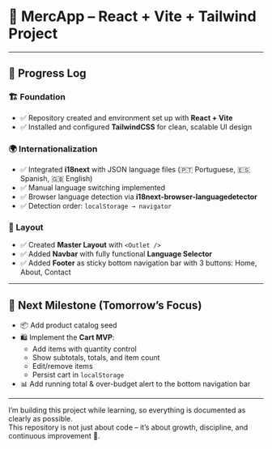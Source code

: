 # 🛒 MercApp – React + Vite + Tailwind Project  
---

## 🚀 Progress Log  

### 🏗️ Foundation  
- ✅ Repository created and environment set up with **React + Vite**  
- ✅ Installed and configured **TailwindCSS** for clean, scalable UI design  

### 🌍 Internationalization  
- ✅ Integrated **i18next** with JSON language files (🇵🇹 Portuguese, 🇪🇸 Spanish, 🇬🇧 English)  
- ✅ Manual language switching implemented  
- ✅ Browser language detection via **i18next-browser-languagedetector**  
- ✅ Detection order: `localStorage → navigator`  

### 🎨 Layout  
- ✅ Created **Master Layout** with `<Outlet />`  
- ✅ Added **Navbar** with fully functional **Language Selector**  
- ✅ Added **Footer** as sticky bottom navigation bar with 3 buttons: Home, About, Contact  

---

## 🎯 Next Milestone (Tomorrow’s Focus)  
- 📦 Add product catalog seed 
- 🛍️ Implement the **Cart MVP**:  
  - Add items with quantity control  
  - Show subtotals, totals, and item count  
  - Edit/remove items  
  - Persist cart in `localStorage`  
- 📊 Add running total & over-budget alert to the bottom navigation bar  

---

I’m building this project while learning, so everything is documented as clearly as possible.  
This repository is not just about code – it’s about growth, discipline, and continuous improvement 🌱.
